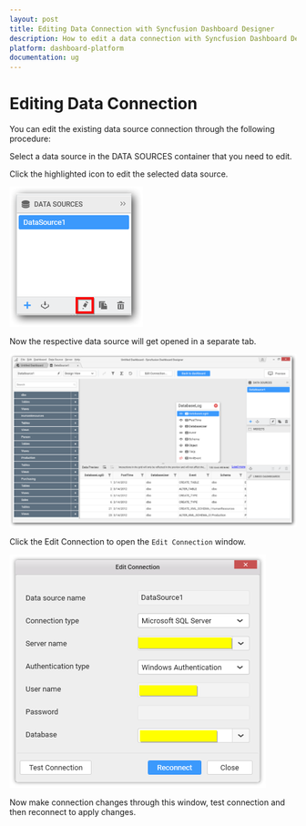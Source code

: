 ```yaml
---
layout: post
title: Editing Data Connection with Syncfusion Dashboard Designer
description: How to edit a data connection with Syncfusion Dashboard Designer
platform: dashboard-platform
documentation: ug
---
```


# Editing Data Connection

You can edit the existing data source connection through the following procedure:

Select a data source in the DATA SOURCES container that you need to edit.

Click the highlighted icon to edit the selected data source.

![](images/clickeditdatasource.png)

Now the respective data source will get opened in a separate tab.

![](images/datasourcetab.png)

Click the Edit Connection to open the `Edit Connection` window.

![](images/editconnection.png)

Now make connection changes through this window, test connection and then reconnect to apply changes.
